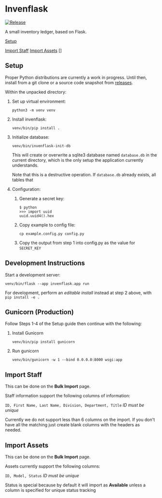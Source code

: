 # Invenflask
[![Release](https://github.com/drahamim/invenflask/actions/workflows/release.yml/badge.svg)](https://github.com/drahamim/invenflask/actions/workflows/release.yml)

A small inventory ledger, based on Flask.

[Setup](#setup)

[Import Staff](#import-staff)
[Import Assets](#import-assets)
[]


## Setup

Proper Python distributions are currently a work in progress. Until then, install from a git clone or a source code snapshot from [releases](https://github.com/drahamim/invenflask/releases).

Within the unpacked directory:
1. Set up virtual environment:
   ```
   python3 -m venv venv
   ```
2. Install invenflask:
   ```
   venv/bin/pip install .
   ```
3. Initialize database:
   ```
   venv/bin/invenflask-init-db
   ```
   This will create or overwrite a sqlite3 database named `database.db` in the current directory, which is the only setup the application currently understands.

   Note that this is a destructive operation. If `database.db` already exists, all tables that  

4. Configuration:
   1. Generate a secret key:
      ```
      $ python
      >>> import uuid
      uuid.uuid4().hex
      ```
   2. Copy example to config file:
      ``` 
      cp example.config.py config.py
      ```
   3. Copy the output from step 1 into config.py as the value for `SECRET_KEY`
 ## Development Instructions
 Start a development server:
   ```
   venv/bin/flask --app invenflask.app run
   ```

For development, perform an _editable install_ instead at step 2 above, with `pip install -e .`

## Gunicorn (Production)
Follow Steps 1-4 of the Setup guide then continue with the following:
1. Install Gunicorn
   ```
   venv/bin/pip install gunicorn
   ```
2. Run gunicorn
   ```
   venv/bin/gunicorn -w 1 --bind 0.0.0.0:8000 wsgi:app
   ```


## Import Staff
This can be done on the **Bulk Import** page.

Staff information support the following columns of information:

```ID, First Name, Last Name, Division, Department, Title``` 
*ID must be unique*

Currently we do not support less than 6 columns on the import. 
If you don't have all the matching just create blank columns with the headers as needed. 

## Import Assets
This can be done on the **Bulk Import** page.

Assets currently support the following columns:

```ID, Model, Status```
*ID must be unique*

Status is special because by default it will import as **Available** unless a column is specified for unique status tracking

